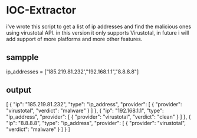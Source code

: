 # IOC-Extractor

i've wrote this  script to get a list of ip addresses and find the malicious ones using virustotal API.
in this version it only supports Virustotal, in future i will add support of more platforms and more other features.

## sampple 
ip_addresses = ['185.219.81.232',"192.168.1.1","8.8.8.8"]
## output
[
    {
        "ip": "185.219.81.232",
        "type": "ip_address",
        "provider": [
            {
                "provider": "virustotal",
                "verdict": "malware"
            }
        ]
    },
    {
        "ip": "192.168.1.1",
        "type": "ip_address",
        "provider": [
            {
                "provider": "virustotal",
                "verdict": "clean"
            }
        ]
    },
    {
        "ip": "8.8.8.8",
        "type": "ip_address",
        "provider": [
            {
                "provider": "virustotal",
                "verdict": "malware"
            }
        ]
    }
]


